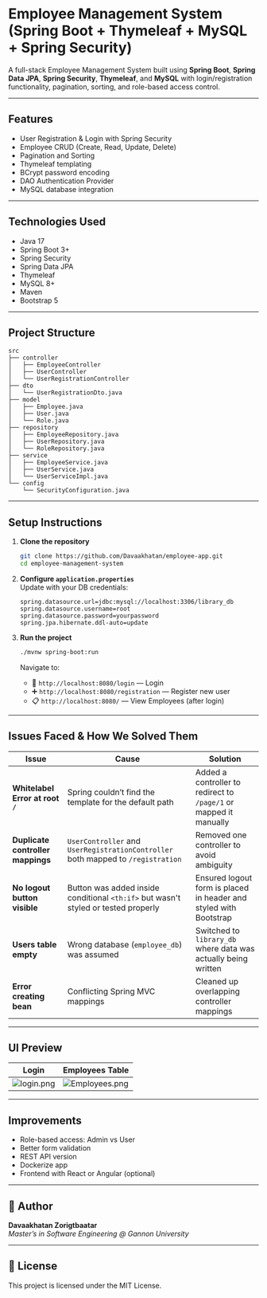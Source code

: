 #  Employee Management System (Spring Boot + Thymeleaf + MySQL + Spring Security)

A full-stack Employee Management System built using **Spring Boot**, **Spring Data JPA**, **Spring Security**, **Thymeleaf**, and **MySQL** with login/registration functionality, pagination, sorting, and role-based access control.

---

##  Features

-  User Registration & Login with Spring Security
-  Employee CRUD (Create, Read, Update, Delete)
-  Pagination and Sorting
-  Thymeleaf templating
-  BCrypt password encoding
-  DAO Authentication Provider
-  MySQL database integration

---

##  Technologies Used

- Java 17
- Spring Boot 3+
- Spring Security
- Spring Data JPA
- Thymeleaf
- MySQL 8+
- Maven
- Bootstrap 5

---

##  Project Structure

```text
src
├── controller
│   ├── EmployeeController
│   ├── UserController
│   └── UserRegistrationController
├── dto
│   └── UserRegistrationDto.java
├── model
│   ├── Employee.java
│   ├── User.java
│   └── Role.java
├── repository
│   ├── EmployeeRepository.java
│   ├── UserRepository.java
│   └── RoleRepository.java
├── service
│   ├── EmployeeService.java
│   ├── UserService.java
│   └── UserServiceImpl.java
└── config
    └── SecurityConfiguration.java
```

---

##  Setup Instructions

1. **Clone the repository**  
   ```bash
   git clone https://github.com/Davaakhatan/employee-app.git
   cd employee-management-system
   ```

2. **Configure `application.properties`**  
   Update with your DB credentials:
   ```properties
   spring.datasource.url=jdbc:mysql://localhost:3306/library_db
   spring.datasource.username=root
   spring.datasource.password=yourpassword
   spring.jpa.hibernate.ddl-auto=update
   ```

3. **Run the project**  
   ```bash
   ./mvnw spring-boot:run
   ```
   Navigate to:  
   - 📝 `http://localhost:8080/login` — Login  
   - ➕ `http://localhost:8080/registration` — Register new user  
   - 📋 `http://localhost:8080/` — View Employees (after login)

---

##  Issues Faced & How We Solved Them

| Issue | Cause | Solution |
|------|-------|----------|
| **Whitelabel Error at root `/`** | Spring couldn’t find the template for the default path | Added a controller to redirect to `/page/1` or mapped it manually |
| **Duplicate controller mappings** | `UserController` and `UserRegistrationController` both mapped to `/registration` | Removed one controller to avoid ambiguity |
| **No logout button visible** | Button was added inside conditional `<th:if>` but wasn't styled or tested properly | Ensured logout form is placed in header and styled with Bootstrap |
| **Users table empty** | Wrong database (`employee_db`) was assumed | Switched to `library_db` where data was actually being written |
| **Error creating bean** | Conflicting Spring MVC mappings | Cleaned up overlapping controller mappings |

---

##  UI Preview

| Login | Employees Table |
|-------|-----------------|
| ![login.png](..%2F..%2F..%2F..%2F..%2F..%2FDesktop%2Flogin.png) | ![Employees.png](..%2F..%2F..%2F..%2F..%2F..%2FDesktop%2FEmployees.png) |

---

##  Improvements

- Role-based access: Admin vs User
- Better form validation
- REST API version
- Dockerize app
- Frontend with React or Angular (optional)

---

## 👤 Author

**Davaakhatan Zorigtbaatar**  
_Master’s in Software Engineering @ Gannon University_

---

## 📄 License

This project is licensed under the MIT License.
